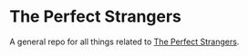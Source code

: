 # The Perfect Strangers

A general repo for all things related to [The Perfect Strangers](https://www.facebook.com/ThePerfectStrangersRock).
